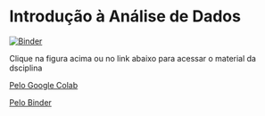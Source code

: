 # Introdução à Análise de Dados
[![Binder](https://mybinder.org/badge_logo.svg)](https://mybinder.org/v2/gh/joaopauloam/metodos_computacionais/8a51f9650ea4937aaaafc1b0690ad2fba5f72643?filepath=index.ipynb)

Clique na figura acima ou no link abaixo para acessar o material da dsciplina

[Pelo Google Colab](https://colab.research.google.com/github/joaopauloam/metodos_computacionais/blob/master/index.ipynb)

[Pelo Binder](https://mybinder.org/v2/gh/joaopauloam/metodos_computacionais/8a51f9650ea4937aaaafc1b0690ad2fba5f72643?filepath=index.ipynb)
